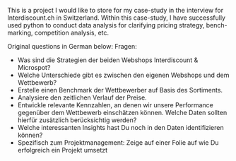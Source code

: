 This is a project I would like to store for my case-study in the interview for Interdiscount.ch in Switzerland. 
Within this case-study, I have successfully used python to conduct data analysis for clarifying pricing strategy, bench-marking, competition analysis, etc.

Original questions in German below:
Fragen:
- Was sind die Strategien der beiden Webshops Interdiscount & Microspot?
- Welche Unterschiede gibt es zwischen den eigenen Webshops und dem Wettbewerb?
- Erstelle einen Benchmark der Wettbewerber auf Basis des Sortiments.
- Analysiere den zeitlichen Verlauf der Preise.
- Entwickle relevante Kennzahlen, an denen wir unsere Performance gegenüber dem Wettbewerb einschätzen können. Welche Daten sollten hierfür zusätzlich berücksichtig werden?
- Welche interessanten Insights hast Du noch in den Daten identifizieren können?
- Spezifisch zum Projektmanagement:
  Zeige auf einer Folie auf wie Du erfolgreich ein Projekt umsetzt
